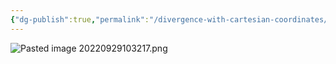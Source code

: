 ```yaml
---
{"dg-publish":true,"permalink":"/divergence-with-cartesian-coordinates/","tags":["elektromagnetiskfältteori"]}
---
```


![Pasted image 20220929103217.png](/img/user/images/Pasted%20image%2020220929103217.png)

